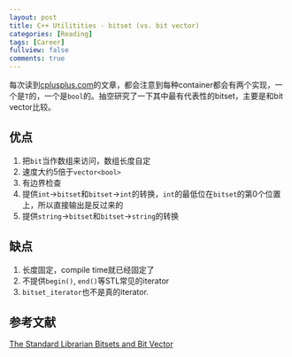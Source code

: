 ```yaml
---
layout: post
title: C++ Utilitities - bitset (vs. bit vector)
categories: [Reading]
tags: [Career]
fullview: false
comments: true
---
```


每次读到[cplusplus.com](http://www.cplusplus.com)的文章，都会注意到每种container都会有两个实现，一个是`T`的，一个是`bool`的。抽空研究了一下其中最有代表性的bitset，主要是和bit vector比较。

## 优点

1. 把`bit`当作数组来访问，数组长度自定
2. 速度大约5倍于`vector<bool>`
3. 有边界检查
4. 提供`int`->`bitset`和`bitset`->`int`的转换，`int`的最低位在`bitset`的第0个位置上，所以直接输出是反过来的
5. 提供`string`->`bitset`和`bitset`->`string`的转换

## 缺点

1. 长度固定，compile time就已经固定了
2. 不提供`begin()`, `end()`等STL常见的iterator
3. `bitset_iterator`也不是真的iterator.

## 参考文献

[The Standard Librarian Bitsets and Bit Vector](http://www.drdobbs.com/the-standard-librarian-bitsets-and-bit-v/184401382)
